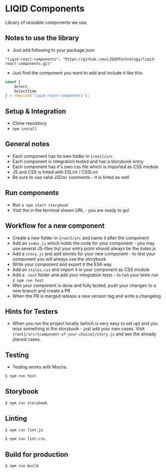 LIQID Components
============

Library of reusable components we use.

## Notes to use the library
* Just add following to your package.json:

```
"liqid-react-components": "https://github.com/LIQIDTechnology/liqid-react-components.git"
```

* Just find the component you want to add and include it like this:

```js
const {
    Select,
    SelectItem
} = require('liqid-react-components');
```

## Setup & Integration
* Clone repository
* ```npm install```

## General notes
* Each component has its own folder in ```{root}/src```
* Each component is integration tested and has a storybook entry
* Each component has it's own css file which is imported as CSS module
* JS and CSS is linted with ESLint / CSSLint
* Be sure to use valid JSDoc comments - it is linted as well

## Run components
* Run ```$ npm start storybook```
* Visit the in the terminal shown URL - you are ready to go!

## Workflow for a new component
* Create a new folder in ```{root}/src``` and name it after the component
* Add an ```index.js``` which holds the code for your component - you may use several JS-files but your entry point should always be the index.js
* Add a ```story.js``` and add stories for your new component - to test your component you will always use the storybook
* Write your component and export it the ES6 way
* Add an ```styles.css``` and import it in your component as CSS module
* Add a ```.test``` folder and add your integration tests - to run your tests run ```$ npm run test```
* Wen your component is done and fully tested, push your changes to a new branch and create a PR
* When the PR is merged release a new version tag and write a changelog

## Hints for Testers
* When you run the project locally (which is very easy to set up) and you miss something in the storybook - just add your own cases. Visit ```{root}/src/{component-of-your-choice}/story.js``` and see the already placed cases.

## Testing
* Testing works with Mocha.

```bash
$ npm run test
```

## Storybook

```bash
$ npm run storybook
```

## Linting

```bash
$ npm run lint:js
```

```bash
$ npm run lint:css
```

## Build for production

```bash
$ npm run build
```
